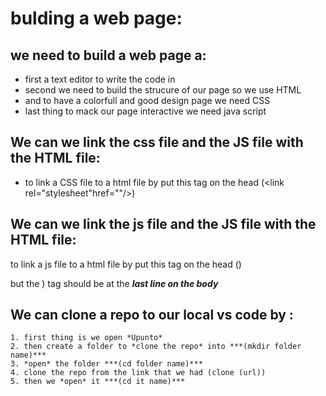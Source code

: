 # bulding a web page:
## we need to build a web page a:
  * first a text editor to write the code in 
  * second we need to build the strucure of our page so we use HTML  
  * and to have a colorfull and good design page we need CSS 
  * last thing to mack our page interactive we need java script 

## We can we link the css file and the JS file with the HTML file:

  * to link a CSS file to a html file by put this tag on the head (<link rel="stylesheet"href=""/>) 

## We can we link the js file and the JS file with the HTML file:  

 to link a js file to a html file by put this tag on the head (<script src=""></script>)

  but the <script></script>) tag should be at the ***last line on the body***

  ## We can clone a repo to our local vs code by :
    1. first thing is we open *Upunto*
    2. then create a folder to *clone the repo* into ***(mkdir folder name)***
    3. *open* the folder ***(cd folder name)***
    4. clone the repo from the link that we had (clone (url))
    5. then we *open* it ***(cd it name)***